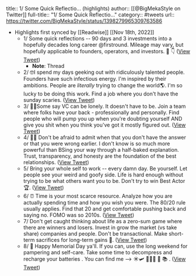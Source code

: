 title:: 1/ Some Quick  Reflectio... (highlights)
author:: [[@BigMekaStyle on Twitter]]
full-title:: "1/ Some Quick  Reflectio..."
category:: #tweets
url:: https://twitter.com/BigMekaStyle/status/1398279965309763586

- Highlights first synced by [[Readwise]] [[Nov 18th, 2022]]
	- 1/ Some quick  reflections -- 90 days and 3 investments into a hopefully decades long career @firstround. Mileage may vary, but hopefully applicable to founders, operators, and investors.  🧵 👇 ([View Tweet](https://twitter.com/BigMekaStyle/status/1398279938231341059))
		- **Note**: Thread
	- 2/ 🤓I spend my days geeking out with ridiculously talented people. Founders have such infectious energy.  I'm inspired by their ambitions. People are *literally* trying to change the world🌎. I'm so lucky to be doing this work. Find a job where you don't have the sunday scaries. ([View Tweet](https://twitter.com/BigMekaStyle/status/1398279942324985860))
	- 3/ 👯‍♀️Some say VC can be lonely. It doesn't have to be. Join a team where folks have your back - professionally and personally. Find people who will pump you up when you're doubting yourself AND give you shit when you think you've got it mostly figured out. ([View Tweet](https://twitter.com/BigMekaStyle/status/1398279946535985156))
	- 4/ 🤷‍♂️ Don't be afraid to admit when that you don't have the answer or that you were wrong earlier. I don't know is so much more powerful than BSing your way through a half-baked explanation. Trust, transparency, and honesty are the foundation of the best relationships. ([View Tweet](https://twitter.com/BigMekaStyle/status/1398279950201888776))
	- 5/ Bring your whole self to work -- every damn day. Be yourself. Let people see your weird and goofy side. Life is  hard enough without trying to be what others want you to be. Don't try to win Best Actor 🏆. ([View Tweet](https://twitter.com/BigMekaStyle/status/1398279953804718082))
	- 6/ ⏰ Time is your most scarce resource. Analyze how you are actually spending time and how you wish you were. The 80/20 rule usually applies. Find that 20 and get comfortable pushing back and saying no. FOMO was so 2010s. ([View Tweet](https://twitter.com/BigMekaStyle/status/1398279957592166400))
	- 7/ Don't get caught thinking about life as a zero-sum game where there are winners and losers. Invest in grow the market (vs take share) companies and people. Don't be transactional. Make short-term sacrifices for long-term gains 💪. ([View Tweet](https://twitter.com/BigMekaStyle/status/1398279961539092484))
	- 8/ 🔋 Happy Memorial Day ya'll. If you can, use the long weekend for pampering and self-care. Take some time to decompress and recharge your batteries . You can find me --> ☀️🛩 🏌️‍♂️🚴 🍷 📚 . ([View Tweet](https://twitter.com/BigMekaStyle/status/1398279965309763586))